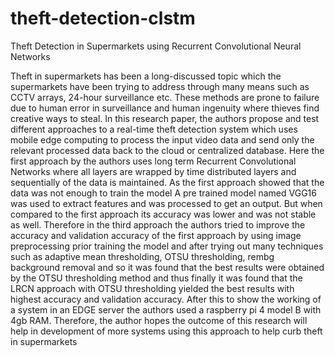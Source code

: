 # theft-detection-clstm
Theft Detection in Supermarkets using Recurrent Convolutional Neural Networks

Theft in supermarkets has been a long-discussed topic which the supermarkets have been trying to address through many means such as CCTV arrays, 24-hour surveillance etc. These methods are prone to failure due to human error in surveillance and human ingenuity where thieves find creative ways to steal. In this research paper, the authors propose and test different approaches to a real-time theft detection system which uses mobile edge computing to process the input video data and send only the relevant processed data back to the cloud or centralized database. Here the first approach by the authors uses long term Recurrent Convolutional Networks where all layers are wrapped by time distributed layers and sequentially of the data is maintained. As the first approach showed that the data was not enough to train the model A pre trained model named VGG16 was used to extract features and was processed to get an output. But when compared to the first approach its accuracy was lower and was not stable as well. Therefore in the third approach the authors tried to improve the accuracy and validation accuracy of the first approach by using image preprocessing prior training the model and after trying out many techniques such as adaptive mean thresholding, OTSU thresholding, rembg background removal and so it was found that the best results were obtained by the OTSU thresholding method and thus finally it was found that the LRCN approach with OTSU thresholding yielded the best results with highest accuracy and validation accuracy. After this to show the working of a system in an EDGE server the authors used a raspberry pi 4 model B with 4gb RAM. Therefore, the author hopes the outcome of this research will help in development of more systems using this approach to help curb theft in supermarkets
